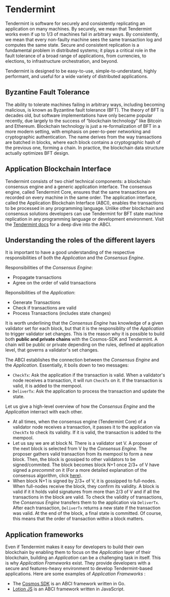 # Tendermint

Tendermint is software for securely and consistently replicating an application on many machines. By securely, we mean that Tendermint works even if up to 1/3 of machines fail in arbitrary ways. By consistently, we mean that every non-faulty machine sees the same transaction log and computes the same state. Secure and consistent replication is a fundamental problem in distributed systems; it plays a critical role in the fault tolerance of a broad range of applications, from currencies, to elections, to infrastructure orchestration, and beyond.

Tendermint is designed to be easy-to-use, simple-to-understand, highly performant, and useful for a wide variety of distributed applications.

## Byzantine Fault Tolerance

The ability to tolerate machines failing in arbitrary ways, including becoming malicious, is known as Byzantine fault tolerance (BFT). The theory of BFT is decades old, but software implementations have only became popular recently, due largely to the success of “blockchain technology” like Bitcoin and Ethereum. Blockchain technology is just a re-formalization of BFT in a more modern setting, with emphasis on peer-to-peer networking and cryptographic authentication. The name derives from the way transactions are batched in blocks, where each block contains a cryptographic hash of the previous one, forming a chain. In practice, the blockchain data structure actually optimizes BFT design.

## Application Blockchain Interface

Tendermint consists of two chief technical components: a blockchain consensus engine and a generic application interface. The consensus engine, called Tendermint Core, ensures that the same transactions are recorded on every machine in the same order. The application interface, called the Application Blockchain Interface (ABCI), enables the transactions to be processed in any programming language. Unlike other blockchain and consensus solutions developers can use Tendermint for BFT state machine replication in any programming language or development environment. Visit the [Tendermint docs](https://tendermint.com/docs/introduction/introduction.html#abci-overview) for a deep dive into the ABCI.

## Understanding the roles of the different layers

It is important to have a good understanding of the respective responsibilities of both the *Application* and the *Consensus Engine*.

Responsibilities of the *Consensus Engine*:
- Propagate transactions
- Agree on the order of valid transactions

Reponsibilities of the *Application*:
- Generate Transactions
- Check if transactions are valid
- Process Transactions (includes state changes)

It is worth underlining that the *Consensus Engine* has knowledge of a given validator set for each block, but that it is the responsiblity of the *Application* to trigger validator set changes. This is the reason why it is possible to build both **public and private chains** with the Cosmos-SDK and Tendermint. A chain will be public or private depending on the rules, defined at application level, that governs a validator's set changes.

The ABCI establishes the connection between the *Consensus Engine* and the *Application*. Essentially, it boils down to two messages:

- `CheckTx`: Ask the application if the transaction is valid. When a validator's node receives a transaction, it will run `CheckTx` on it. If the transaction is valid, it is added to the mempool.
- `DeliverTx`: Ask the application to process the transaction and update the state.

Let us give a high-level overview of  how the *Consensus Engine* and the *Application* interract with each other.

- At all times, when the consensus engine (Tendermint Core) of a validator node receives a transaction, it passes it to the application via `CheckTx` to check its validity. If it is valid, the transaction is added to the mempool.
- Let us say we are at block N. There is a validator set V. A proposer of the next block is selected from V by the *Consensus Engine*. The proposer gathers valid transaction from its mempool to form a new block. Then, the block is gossiped to other validators to be signed/commited. The block becomes block N+1 once 2/3+ of V have signed a *precommit* on it (For a more detailed explanation of the consensus algorithm, click [here](https://github.com/tendermint/tendermint/wiki/Byzantine-Consensus-Algorithm)).
- When block N+1 is signed by 2/3+ of V, it is gossipped to full-nodes. When full-nodes receive the block, they confirm its validity. A block is valid if it it holds valid signatures from more than 2/3 of V and if all the transactions in the block are valid. To check the validity of transactions, the *Consensus Engine* transfers them to the application via `DeliverTx`. After each transaction, `DeliverTx` returns a new state if the transaction was valid. At the end of the block, a final state is committed. Of course, this means that the order of transaction within a block matters.

## Application frameworks

Even if Tendermint makes it easy for developers to build their own blockchain by enabling them to focus on the *Application* layer of their blockchain, building an *Application* can be a challenging task in itself. This is why *Application Frameworks* exist. They provide developers with a secure and features-heavy environment to develop Tendermint-based applications. Here are some examples of *Application Frameworks* :

- The [Cosmos SDK](/sdk/overview.md) is an ABCI framework written in Go. 
- [Lotion JS](/lotion/overview.md) is an ABCI framework written in JavaScript.


